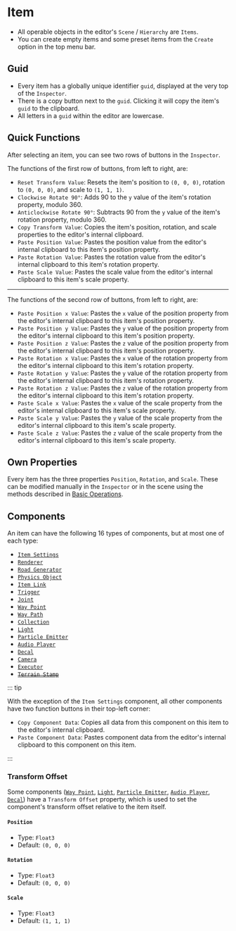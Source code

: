 # Item

- All operable objects in the editor's `Scene` / `Hierarchy` are `Items`.
- You can create empty items and some preset items from the `Create` option in the top menu bar.

## Guid

- Every item has a globally unique identifier `guid`, displayed at the very top of the `Inspector`.
- There is a copy button next to the `guid`. Clicking it will copy the item's `guid` to the clipboard.
- All letters in a `guid` within the editor are lowercase.

## Quick Functions

After selecting an item, you can see two rows of buttons in the `Inspector`.

The functions of the first row of buttons, from left to right, are:

- `Reset Transform Value`: Resets the item's position to `(0, 0, 0)`, rotation to `(0, 0, 0)`, and scale to `(1, 1, 1)`.
- `Clockwise Rotate 90°`: Adds 90 to the `y` value of the item's rotation property, modulo 360.
- `Anticlockwise Rotate 90°`: Subtracts 90 from the `y` value of the item's rotation property, modulo 360.
- `Copy Transform Value`: Copies the item's position, rotation, and scale properties to the editor's internal clipboard.
- `Paste Position Value`: Pastes the position value from the editor's internal clipboard to this item's position property.
- `Paste Rotation Value`: Pastes the rotation value from the editor's internal clipboard to this item's rotation property.
- `Paste Scale Value`: Pastes the scale value from the editor's internal clipboard to this item's scale property.

---

The functions of the second row of buttons, from left to right, are:

- `Paste Position x Value`: Pastes the `x` value of the position property from the editor's internal clipboard to this item's position property.
- `Paste Position y Value`: Pastes the `y` value of the position property from the editor's internal clipboard to this item's position property.
- `Paste Position z Value`: Pastes the `z` value of the position property from the editor's internal clipboard to this item's position property.
- `Paste Rotation x Value`: Pastes the `x` value of the rotation property from the editor's internal clipboard to this item's rotation property.
- `Paste Rotation y Value`: Pastes the `y` value of the rotation property from the editor's internal clipboard to this item's rotation property.
- `Paste Rotation z Value`: Pastes the `z` value of the rotation property from the editor's internal clipboard to this item's rotation property.
- `Paste Scale x Value`: Pastes the `x` value of the scale property from the editor's internal clipboard to this item's scale property.
- `Paste Scale y Value`: Pastes the `y` value of the scale property from the editor's internal clipboard to this item's scale property.
- `Paste Scale z Value`: Pastes the `z` value of the scale property from the editor's internal clipboard to this item's scale property.

## Own Properties

Every item has the three properties `Position`, `Rotation`, and `Scale`. These can be modified manually in the `Inspector` or in the scene using the methods described in [Basic Operations](../../start/basicOperation#Item-Adjustment).

## Components

An item can have the following 16 types of components, but at most one of each type:

- [`Item Settings`](settings)
- [`Renderer`](renderer)
- [`Road Generator`](roadGenerator)
- [`Physics Object`](physicsObject)
- [`Item Link`](itemLink)
- [`Trigger`](trigger)
- [`Joint`](joint)
- [`Way Point`](wayPoint)
- [`Way Path`](wayPath)
- [`Collection`](collection)
- [`Light`](light)
- [`Particle Emitter`](particleEmitter)
- [`Audio Player`](audioPlayer)
- [`Decal`](decal)
- [`Camera`](camera)
- [`Executor`](executor)
- ~~[`Terrain Stamp`](terrainStamp)~~

::: tip

With the exception of the `Item Settings` component, all other components have two function buttons in their top-left corner:

- `Copy Component Data`: Copies all data from this component on this item to the editor's internal clipboard.
- `Paste Component Data`: Pastes component data from the editor's internal clipboard to this component on this item.

:::

### Transform Offset

Some components ([`Way Point`](wayPoint), [`Light`](light), [`Particle Emitter`](particleEmitter), [`Audio Player`](audioPlayer), [`Decal`](decal)) have a `Transform Offset` property, which is used to set the component's transform offset relative to the item itself.

#### `Position`

- Type: `Float3`
- Default: `(0, 0, 0)`

#### `Rotation`

- Type: `Float3`
- Default: `(0, 0, 0)`

#### `Scale`

- Type: `Float3`
- Default: `(1, 1, 1)`
